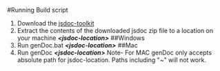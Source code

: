 #Running Build script
1. Download the [jsdoc-toolkit](http://code.google.com/p/jsdoc-toolkit/downloads/list)
2. Extract the contents of the downloaded jsdoc zip file to a location on your machine _**&lt;jsdoc-location&gt;**_
##Windows
3. Run genDoc.bat _**&lt;jsdoc-location&gt;**_
##Mac
4. Run genDoc _**&lt;jsdoc-location&gt;**_
Note- For MAC genDoc only accepts absolute path for jsdoc-location. Paths including "~" will not work.
